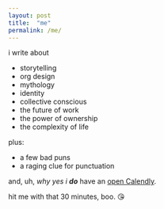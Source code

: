 ```yaml
---
layout: post
title:  "me"
permalink: /me/
---
```


i write about 
- storytelling
- org design
- mythology
- identity
- collective conscious
- the future of work
- the power of ownership
- the complexity of life

plus:
- a few bad puns
- a raging clue for punctuation

and, uh, *why yes i **do*** have an [open Calendly](https://calendly.com/cbxm/30min). 

hit me with that 30 minutes, boo. 😘